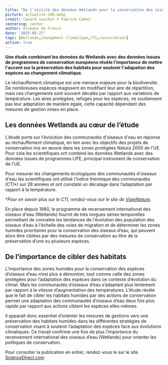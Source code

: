 ```yaml
---
title: "De l’utilité des données Wetlands pour la conservation des oiseaux d’eau"
picture: actualite-109.webp
credit: Canard souchet © Fabrice Cahez
centering: center
author: Oiseaux de France
date: '2025-05-27'
tags: [Wetlands,changement climatique,CTI,conservation]
active: true
---
```


**Une étude combinant les données du Wetlands avec des données issues de programmes de conservation européens révèle l'importance de mettre l'accent sur la préservation des habitats pour soutenir l'adapation des espèces au changement climatique.**
 
Le réchauffement climatique est une menace majeure pour la biodiversité. De nombreuses espèces réagissent en modifiant leur aire de répartition, mais ces changements sont souvent décalés par rapport aux variations de température. Les aires protégées, refuges pour les espèces, ne soutiennent pas leur adaptation de manière égale, cette capacité dépendant des mesures de gestion mises en place.
 
## Les données Wetlands au cœur de l’étude

L’étude porte sur l'évolution des communautés d'oiseaux d'eau en réponse au réchauffement climatique, en lien avec les objectifs des projets de conservation mis en œuvre dans les zones protégées Natura 2000 de l'UE. Pour cela les scientifiques ont combiné les données Wetlands avec des données issues de programmes LIFE, principal instrument de conservation de l'UE.

Pour mesurer les changements écologiques des communautés d'oiseaux d'eau les scientifiques ont utilisé l’indice thermique des communautés (CTI*) sur 28 années et ont constaté un décalage dans l’adaptation par rapport à la température.

**Pour en savoir plus sur le CTI, rendez-vous sur le site de [VigieNature](https://www.vigienature.fr/fr/actualites/communautes-oiseaux-face-changement-climatique-3827).*
 
En place depuis 1980, le programme de recensement international des oiseaux d'eau (Wetlands) fournit de très longues séries temporelles permettant de connaitre les tendances de l'évolution des population des oiseaux d’eau à l'échelle des voies de migration et de déterminer les zones humides prioritaires pour la conservation des oiseaux d’eau, qui peuvent alors être ciblées par des mesures de conservation au titre de la préservation d’une ou plusieurs espèces.
 
## De l’importance de cibler des habitats

L’importance des zones humides pour la conservation des espèces d’oiseaux d’eau n’est plus à démontrer, tout comme celle des zones protégées pour l’adaptation des espèces dans ce contexte d’évolution du climat. Mais les communautés d’oiseaux d’eau s’adaptant plus lentement par rapport à la vitesse d’augmentation des températures. L’étude révèle que le fait de cibler les habitats humides par des actions de conservation permet une adaptation des communautés d’oiseaux d’eau deux fois plus rapide par rapport aux actions ciblant les espèces elles-mêmes.

Il apparait donc essentiel d’orienter les mesures de gestions vers une préservation des habitats humides dans les différentes stratégies de conservation visant à soutenir l’adaptation des espèces face aux évolutions climatiques.
Ce travail confirme une fois de plus l’importance du recensement international des oiseaux d’eau (Wetlands) pour orienter les politiques de conservation. 
 
Pour consulter la publication en entier, rendez-vous le sur le site [ScienceDirect.com](https://www.sciencedirect.com/science/article/pii/S0006320725002502?utm_campaign=STMJ_219742_AUTH_SERV_PA&utm_medium=email&utm_acid=152637238&SIS_ID=&dgcid=STMJ_219742_AUTH_SERV_PA&CMX_ID=&utm_in=DM567183&utm_source=AC)
